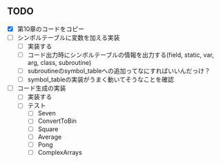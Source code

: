 ## TODO
- [x] 第10章のコードをコピー
- [ ] シンボルテーブルに変数を加える実装
    - [ ] 実装する
    - [ ] コード出力時にシンボルテーブルの情報を出力する(field, static, var, arg, class, subroutine)
    - [ ] subroutineのsymbol_tableへの追加ってなにすればいいんだっけ？
    - [ ] symbol_tableの実装がうまく動いてそうなことを確認
- [ ] コード生成の実装
    - [ ] 実装する
    - [ ] テスト
        - [ ] Seven
        - [ ] ConvertToBin
        - [ ] Square
        - [ ] Average
        - [ ] Pong
        - [ ] ComplexArrays
